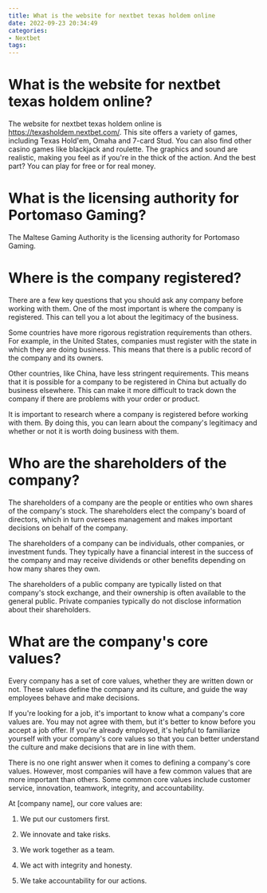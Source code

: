 ```yaml
---
title: What is the website for nextbet texas holdem online 
date: 2022-09-23 20:34:49
categories:
- Nextbet
tags:
---
```



#  What is the website for nextbet texas holdem online? 

The website for nextbet texas holdem online is https://texasholdem.nextbet.com/. This site offers a variety of games, including Texas Hold'em, Omaha and 7-card Stud. You can also find other casino games like blackjack and roulette. The graphics and sound are realistic, making you feel as if you're in the thick of the action. And the best part? You can play for free or for real money.

#  What is the licensing authority for Portomaso Gaming? 

The Maltese Gaming Authority is the licensing authority for Portomaso Gaming.

#  Where is the company registered? 

There are a few key questions that you should ask any company before working with them. One of the most important is where the company is registered. This can tell you a lot about the legitimacy of the business.

Some countries have more rigorous registration requirements than others. For example, in the United States, companies must register with the state in which they are doing business. This means that there is a public record of the company and its owners.

Other countries, like China, have less stringent requirements. This means that it is possible for a company to be registered in China but actually do business elsewhere. This can make it more difficult to track down the company if there are problems with your order or product.

It is important to research where a company is registered before working with them. By doing this, you can learn about the company's legitimacy and whether or not it is worth doing business with them.

#  Who are the shareholders of the company? 

The shareholders of a company are the people or entities who own shares of the company's stock. The shareholders elect the company's board of directors, which in turn oversees management and makes important decisions on behalf of the company.

The shareholders of a company can be individuals, other companies, or investment funds. They typically have a financial interest in the success of the company and may receive dividends or other benefits depending on how many shares they own.

The shareholders of a public company are typically listed on that company's stock exchange, and their ownership is often available to the general public. Private companies typically do not disclose information about their shareholders.

#  What are the company's core values?

Every company has a set of core values, whether they are written down or not. These values define the company and its culture, and guide the way employees behave and make decisions.

If you're looking for a job, it's important to know what a company's core values are. You may not agree with them, but it's better to know before you accept a job offer. If you're already employed, it's helpful to familiarize yourself with your company's core values so that you can better understand the culture and make decisions that are in line with them.

There is no one right answer when it comes to defining a company's core values. However, most companies will have a few common values that are more important than others. Some common core values include customer service, innovation, teamwork, integrity, and accountability.

At [company name], our core values are:

1. We put our customers first.

2. We innovate and take risks.

3. We work together as a team.

4. We act with integrity and honesty.

5. We take accountability for our actions.